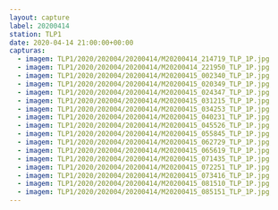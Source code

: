 ```yaml
---
layout: capture
label: 20200414
station: TLP1
date: 2020-04-14 21:00:00+00:00
capturas:
  - imagem: TLP1/2020/202004/20200414/M20200414_214719_TLP_1P.jpg
  - imagem: TLP1/2020/202004/20200414/M20200414_221950_TLP_1P.jpg
  - imagem: TLP1/2020/202004/20200414/M20200415_002340_TLP_1P.jpg
  - imagem: TLP1/2020/202004/20200414/M20200415_020349_TLP_1P.jpg
  - imagem: TLP1/2020/202004/20200414/M20200415_024347_TLP_1P.jpg
  - imagem: TLP1/2020/202004/20200414/M20200415_031215_TLP_1P.jpg
  - imagem: TLP1/2020/202004/20200414/M20200415_034253_TLP_1P.jpg
  - imagem: TLP1/2020/202004/20200414/M20200415_040231_TLP_1P.jpg
  - imagem: TLP1/2020/202004/20200414/M20200415_045526_TLP_1P.jpg
  - imagem: TLP1/2020/202004/20200414/M20200415_055845_TLP_1P.jpg
  - imagem: TLP1/2020/202004/20200414/M20200415_062729_TLP_1P.jpg
  - imagem: TLP1/2020/202004/20200414/M20200415_065619_TLP_1P.jpg
  - imagem: TLP1/2020/202004/20200414/M20200415_071435_TLP_1P.jpg
  - imagem: TLP1/2020/202004/20200414/M20200415_072251_TLP_1P.jpg
  - imagem: TLP1/2020/202004/20200414/M20200415_073416_TLP_1P.jpg
  - imagem: TLP1/2020/202004/20200414/M20200415_081510_TLP_1P.jpg
  - imagem: TLP1/2020/202004/20200414/M20200415_085151_TLP_1P.jpg
---
```

